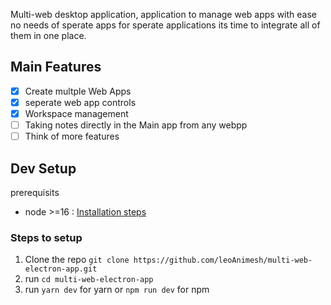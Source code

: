 Multi-web desktop application, application to manage web apps with ease no needs of sperate apps for sperate applications its time to integrate all of them in one place.

## Main Features

- [x] Create multple Web Apps
- [x] seperate web app controls
- [x] Workspace management
- [ ] Taking notes directly in the Main app from any webpp
- [ ] Think of more features

## Dev Setup

prerequisits

- node >=16 : [Installation steps]('https://nodejs.org/en)

### Steps to setup

1. Clone the repo `git clone https://github.com/leoAnimesh/multi-web-electron-app.git`
2. run `cd multi-web-electron-app`
3. run `yarn dev` for yarn or `npm run dev` for npm

